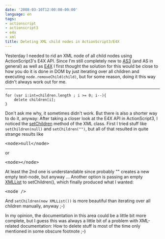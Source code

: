 ```yaml
---
date: '2008-03-10T12:00:00-00:00'
language: en
tags:
- actionscript
- actionscript3
- e4x
- xml
title: Deleting XML child nodes in ActionScript3/E4X
---
```



Yesterday I needed to rid an XML node of all child nodes using ActionScript3's E4X API. Since I'm still completely new to [AS3](http://labs.adobe.com/wiki/index.php/ActionScript_3) (and AS in general) as well as [E4X](http://www.ecma-international.org/publications/standards/Ecma-357.htm) I first thought the solution for this would be close to how you do it is done in DOM by just iterating over all children and executing <code>node.removeChild(child)</code>, but for some reason, doing it this way didn't always work out for me.

-------------------------------

<pre><code>for (var i:int=children.length ; i >= 0; i--){
    delete children[i];
}</code></pre>

Don't ask me why, it sometimes didn't work. But there is also a shorter way to do it, anyway: After taking a closer look at the E4X API in ActionScript3, I noticed the [setChildren](http://livedocs.adobe.com/flex/3/langref/XML.html#setChildren()) method of the XML class. First I tried stuff like <code>setChildren(null)</code> and <code>setChildren("")</code>, but all of that resulted in quite strange results like

<pre>&lt;node&gt;null&lt;/node&gt;</pre>

or 

<pre>&lt;node&gt;&lt;/node&gt;</pre>

At least the 2nd one is understandable since probably "" creates a new empty text-node, but anyway ... Another option is passing an empty [XMLList](http://livedocs.adobe.com/flex/3/langref/XMLList.html) to setChildren(), which finally produced what I wanted:

<pre>&lt;node /&gt;</pre>

And <code>setChildren(new XMLList())</code> is more beautiful than iterating over all children manually, anyway ;-)

In my opinion, the documentation in this area could be a little bit more complete, but I guess this was always a little bit of a problem with XML-related documentation: How to delete stuff is most of the time only mentioned in some obscure footnote ;-)

